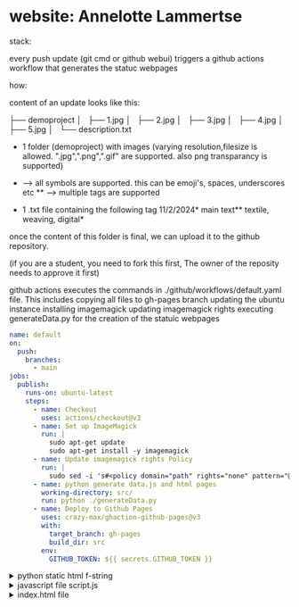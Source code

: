 # website: Annelotte Lammertse



stack:

every push update (git cmd or github webui) 
triggers a github actions workflow that generates the statuc webpages


how:

content of an update looks like this:

├── demoproject
│   ├── 1.jpg
│   ├── 2.jpg
│   ├── 3.jpg
│   ├── 4.jpg
│   ├── 5.jpg
│   └── description.txt


- 1 folder (demoproject) with images (varying resolution,filesize is allowed. ".jpg",".png",".gif" are supported. also png transparancy is supported)

* --> all symbols are supported. this can be emoji's, spaces, underscores etc
** --> multiple tags are supported

- 1 .txt file containing the following tag
	<title>my_title*</title>
	<date>11/2/2024*</date> 
	<body>main text**</body>
	<tags>textile, weaving, digital*</tags>

once the content of this folder is final, we can upload it to the github repository.

(if you are a student, you need to fork this first, The owner of the reposity needs to approve it first)



github actions executes the commands in ./github/workflows/default.yaml file.
This includes copying all files to gh-pages branch
updating the ubuntu instance
installing imagemagick
updating imagemagick rights
executing generateData.py for the creation of the statuic webpages



```yaml
name: default
on:
  push:
    branches:
      - main
jobs:
  publish:
    runs-on: ubuntu-latest
    steps:
      - name: Checkout
        uses: actions/checkout@v3
      - name: Set up ImageMagick
        run: |
          sudo apt-get update
          sudo apt-get install -y imagemagick
      - name: Update imagemagick rights Policy
        run: |
          sudo sed -i 's#<policy domain="path" rights="none" pattern="@\*"/>#<!-- <policy domain="path" rights="none" pattern="@*"/> -->#' /etc/ImageMagick-6/policy.xml
      - name: python generate data.js and html pages
        working-directory: src/
        run: python ./generateData.py
      - name: Deploy to Github Pages
        uses: crazy-max/ghaction-github-pages@v3
        with:
          target_branch: gh-pages
          build_dir: src
        env:
          GITHUB_TOKEN: ${{ secrets.GITHUB_TOKEN }}


```

<details> <summary>python static html f-string </summary>

```py



  1 def html_string(folderName, project_date, previous_htmlFile, next_htmlFile, tag_string, project_html, images_html, num_images):
  2     project_html_content = f"""
  3 <!DOCTYPE html>
  4 <html lang="en">
  5 <head>
  6     <meta charset="UTF-8">
  7     <meta http-equiv="X-UA-Compatible" content="IE=edge">
  8     <meta name="viewport" content="width=device-width, initial-scale=1.0">
  9     <title>Annelotte Lammertse</title>
 10     <link rel="stylesheet" href="./style.css">
 11 </head>
 12 <body>
 13     <span id="tags-wrapper"></span> <!-- set tags here > -->
 14     <div id="header">
 15         <div id="title">
 16             <h1>
 17                 <a href="./index.html" style="color: black; text-decoration: none;">Annelotte Lammertse</a>
 18             </h1>
 19         </div>
 20         <div id="bar">
 21             <div id="barContent"></div> <!-- set bar content projects here > -->
 22         </div>
 23         <div id="contentPage">
 24             <div id="textPage">
 25                 <h1>{folderName} <br><span style="font-size:14px">{project_date}</span></h1>  <!-- add back, next, and menu buttons here -->
 26                 <div class="containerStatic">
 27                     <div class="menuprevnext">
 28                         <span>
 29                             <a href='./index.html' class='backButtonPage'> menu</a>
 30                         </span>
 31                         <br>
 32                         <span>
 33                             <a href='{previous_htmlFile}' class='backButtonPage'>previous</a>
 34                         </span>
 35                         <br>
 36                         <span>
 37                             <a href= '{next_htmlFile}' class='backButtonPage'>next</a>
 38                         </span>
 39                     </div>
 40                     <span id="tagStatic" style="color:rgb(0,0,0);">
 41                         {tag_string}
 42                     </span>
 43                 </div>
 44                 <body>
 45                     <p>{project_html}</p>  <!-- body text here -->
 46                 </body>
 47             </div>
 48             <div id="imagePage"> <!-- add all images here -->
 49                 {images_html}
 50             </div>
 51         </div>
 52         <div id="footer">
 53             <span> Annelotte Lammertse </span>
 54             <span id="footerTextRight"></span>
 55         </div>
 56     </div>
 57 </body>
 58 
 59 <script src="data.js"></script> 
 60 <script src="script.js"></script> 
 61 
 62 <script>
 63     document.addEventListener('DOMContentLoaded', function () {{
 64         // Apply fullscreen styles to images if less than 4 on startup; toggle on click otherwise
 65         const images = document.querySelectorAll('.imagesPage');
 66         images.forEach((img, index) => {{
 67             img.addEventListener('click', () => {{
 68                 img.classList.toggle('imagePageFull');
 69                 img.style.width = img.classList.contains('imagePageFull') ? "100%" : "32.2%";
 70             }});
 71 
 72             if (images.length < {num_images}) {{
 73                 img.classList.add('imagePageFull');
 74                 img.style.width = "100%";
 75             }} else if (images.length > {num_images} && index == 0) {{
 76                 img.classList.add('imagePageFull');
 77                 img.style.width = "100%";
 78             }}
 79         }});
 80 
 81         // Make the tags that are present red
 82         var tagsWrapper = document.getElementById('tags-wrapper');
 83         var tagStaticElements = document.getElementById('tagStatic').getElementsByTagName('span');
 84         var innerTagArray = [];
 85         for (var i = 0; i < tagStaticElements.length; i++) {{
 86             innerTagArray.push(tagStaticElements[i].innerHTML.replace('#', ''));
 87         }}
 88 
 89         var tags = tagsWrapper.getElementsByTagName('span');
 90         for (var i = 0; i < tags.length; i++) {{
 91             var dataFilter = tags[i].getAttribute('data-filter');
 92             if (innerTagArray.includes(dataFilter)) {{
 93                 tags[i].style.pointerEvents = 'none';
 94                 //tags[i].style.textDecoration = 'underline';
 95             }} else {{
 96                 tags[i].style.color = 'rgba(0,0,0,0.1)'
 97                 tags[i].style.textDecoration = 'line-through';
 98             }}
 99         }}
100     }});
101 </script>
102 </html>
103 """
104 
105     return project_html_content
~                                                                                                                                                                                                                                                                                                                                                                                                                                                                                              
~                                                                                                                                                                                                                                                                                                                                                                                                                                                                                              
~           /details>




<details> <summary>python file </summary>

```py
  1 import os
  2 import json
  3 import re
  4 import subprocess
  5 from staticHtmlString import html_string
  6 
  7 contentFolder = "./content"  # Specify the folder where your content is located
  8 outputFolder = "./"     # Specify the folder where you want to save the HTML files
  9 
 10 # Functions
 11 def resize_file_if_large(filePath, maxBytes):
 12 │       file_size = os.path.getsize(filePath)
 13 │       command = f'convert "{filePath}" -resize 512x -quality 80 "{filePath}"'
 14 │       supported_extensions = (".jpg", ".png")
 15 │       if filePath.lower().endswith(supported_extensions):
 16 │       │       if file_size > maxBytes:
 17 │       │       │       print(f"{filePath} is too big with {file_size} bytes. It will be modified. Max bytes is {maxBytes}")
 18 │       │       if os.path.splitext(filePath)[1] == ".gif": # Check if GIF
 19 │       │       │       command = f'convert "{filePath}" -coalesce -resize 512x -colors 64 -deconstruct "{filePath}"'
 20 │       │       subprocess.run(command, shell=True)
 21 
 22 def remove_unsupported_file(file_path):
 23 │       if os.path.isfile(file_path):
 24 │       │       supported_extensions = (".jpg", ".png", ".jpeg", ".txt", ".gif")
 25 │       │       if not file_path.lower().endswith(supported_extensions):
 26 │       │       │       os.remove(file_path)
 27 │       │       │       print(f'{file_path} is not supported and is removed. Please use one of the supported extensions {supported_extensions}')
 28 
 29 
 30 #remove unsupported files
 31 for folder in os.listdir(contentFolder):
 32 │       folder_path = os.path.join(contentFolder, folder)
 33 │       if os.path.isdir(folder_path):
 34 │       │       for item in os.listdir(folder_path):
 35 │       │       │       item_path = os.path.join(folder_path, item)
 36 │       │       │       remove_unsupported_file(item_path)
 37 
 38 
 39 
 40 #resice images indeen needed
 41 for folder in os.listdir(contentFolder):
 42 │       folder_path = os.path.join(contentFolder, folder)
 43 │       if os.path.isdir(folder_path):
 44 │       │       for item in os.listdir(folder_path):
 45 │       │       │       item_path = os.path.join(folder_path, item)
 46 │       │       │       # resize_file_if_large(item_path, 5000000)
 47 
 48 
 49 # Delete all .html files (excluding index.html) in the output folder
 50 for filename in os.listdir(outputFolder):
 51 │       filepath = os.path.join(outputFolder, filename)
 52 │       if filename.endswith(".html") and filename != "index.html":
 53 │       │       os.remove(filepath)
 54 
 55 
 56 # Initialize arrays for images, tags, date, projects, allTags, and barContent
 57 images = []
 58 tags = []
 59 date = []
 60 projects = {}
 61 allTags = []
 62 barContent = []
 63 htmlFiles = []
 64 
 65 # make array with all projectnames
 66 for folderName in os.listdir(contentFolder):
 67 │       folderPath = os.path.join(contentFolder, folderName)
 68 │       htmlFiles.append(folderName)
 69 
 70 sorted_htmlFiles = sorted(htmlFiles)
 71 
 72 # Iterate through the content folder
 73 for i,folderName in enumerate(sorted(os.listdir(contentFolder))):
 74 │       # loop through sorted html_files so we can pick i+1 and i-1 fo to back and fort
 75 │       next_index = (i + 1) % len(sorted_htmlFiles)
 76 │       next_htmlFile = "./" + sorted_htmlFiles[next_index] + ".html"
 77 │       previous_index = (i - 1) % len(sorted_htmlFiles)
 78 │       previous_htmlFile = "./" + sorted_htmlFiles[previous_index] + ".html"
 79 
 80 │       folderPath = os.path.join(contentFolder, folderName)
 81 │       if os.path.isdir(folderPath):
 82 │       │       project_images = []
 83 │       │       project_tags = []
 84 │       │       project_date = []
 85 │       │       project_html = ""
 86 
 87 │       │       for item in os.listdir(folderPath):
 88 │       │       │       itemPath = os.path.join(folderPath, item)
 89 
 90 │       │       │       if os.path.isfile(itemPath):
 91 │       │       │       │       if item.endswith(".gif"):
 92 │       │       │       │       │       images.append(itemPath)
 93 │       │       │       │       │       project_images.append(itemPath)
 94 
 95 │       │       │       │       if item.endswith((".jpg", ".png")):
 96 │       │       │       │       │       itemPath_base = os.path.splitext(os.path.basename(itemPath))[0]
 97 │       │       │       │       │       itemPath_ext = os.path.splitext(os.path.basename(itemPath))[1]
 98 │       │       │       │       │       itemPath_resized = os.path.join(folderPath,itemPath_base + "_resized" + itemPath_ext)
 99 │       │       │       │       │       os.system(f'convert "{itemPath}"  -sharpen 0x.2 -resize x350 "{itemPath}"')
100 │       │       │       │       │       images.append(itemPath)
101 │       │       │       │       │       project_images.append(itemPath)
102 
103 │       │       │       │       elif item.endswith(".txt"):
104 │       │       │       │       │       with open(itemPath, 'r') as txt_file:
105 │       │       │       │       │       │       content = txt_file.read()
106 │       │       │       │       │       │       date_match = re.search(r'<date>(.*?)<\/date>', content, re.DOTALL)
107 │       │       │       │       │       │       if date_match:
108 │       │       │       │       │       │       │       project_date.append(date_match.group(1).strip())
109 │       │       │       │       │       │       │       project_date = date_match.group(1).strip()
110 │       │       │       │       │       │       body_match = re.search(r'<body>(.*?)<\/body>', content, re.DOTALL)
111 │       │       │       │       │       │       if body_match:
112 │       │       │       │       │       │       │       project_html = body_match.group(1).strip()
113 │       │       │       │       │       │       │       project_html = project_html.replace('\n', '<br>')
114 
115 │       │       │       │       │       │       tags_match = re.search(r'<tags>(.*?)<\/tags>', content, re.DOTALL)
116 │       │       │       │       │       │       if tags_match:
117 │       │       │       │       │       │       │       tags_content = tags_match.group(1).strip()
118 │       │       │       │       │       │       │       tags_formatted = ["#" + tag.strip() + "<br>" for tag in tags_content.split(',')]
119 │       │       │       │       │       │       │       allTags.extend([
120 │       │       │       │       │       │       │       │       "<span class='filter' data-filter='" + tag.strip() + "'>#" + tag.strip() + "</span>"
121 │       │       │       │       │       │       │       │       for tag in tags_content.split(',')
122 │       │       │       │       │       │       │       ])
123 │       │       │       │       │       │       │       # print(allTags)
124 │       │       │       │       │       #break out of the loop after procvessing the first file
125 │       │       │       │       │       break
126 │       │       tag_list = [f"<span>#{tag.strip()}</span><br>" for tag in tags_content.split(",")]
127 │       │       tag_string = "".join(tag_list)
128 │       │       project_tags.append(tag_string)
129 │       │       # print(project_tags)           
130 
131 │       │       project_images.sort()  # Sort the image paths for the current project
132 
133 │       │       projects[folderName] = {
134 │       │       │       "images": project_images,
135 │       │       │       "html": project_html,
136 │       │       │       "tags": project_tags,
137 │       │       │       "date": project_date
138 │       │       }
139 
140 │       │       print(tags_content)
141 │       │       # print(tags_content.replace(',','#'))
142 
143 
144 │       │       # Create a project HTML file with images and barContent links
145 │       │       images_html = "\n".join([f"<img class='imagesPage'  src='{image_path}' >" for image_path in project_images])
146 │       │       num_images = 4│ 
147 │       │       
148 │       │       #html string comes from staticHtmlString
149 │       │       project_html_content = html_string(folderName, project_date, previous_htmlFile, next_htmlFile, tag_string, project_html, images_html, num_images)
150 
151 
152 
153 │       │       project_html_path = os.path.join(outputFolder, f"{folderName}.html")
154 │       │       with open(project_html_path, 'w') as project_html_file:
155 │       │       │       project_html_file.write(project_html_content)
156 
157 allTags = list(set(allTags))
158 allTags.sort()
159 
160 # Sort the project names
161 sorted_project_names = sorted(projects.keys())
162 
163 # Create the barContent array with formatted project names
164 formatted_barContent = [
165 │       "<a href='./" + project_name + ".html'>" + project_name + "</a>&ensp;&ensp;"
166 │       for project_name in sorted_project_names
167 ]
168 
169 # Duplicate the formatted_barContent array 10 times
170 duplicated_barContent = formatted_barContent * 10
171 
172 # Create the content dictionary with sorted projects
173 sorted_projects = {project_name: projects[project_name] for project_name in sorted_project_names}
174 
175 # Create the content dictionary
176 content = {
177 │       "projects": sorted_projects,
178 │       "allTags": allTags,
179 │       "barContent": duplicated_barContent
180 }
181 
182 # Convert the content dictionary to JSON format
183 content_json = json.dumps(content, indent=4)
184 
185 # Write the JSON content to a file named "dataB.js"
186 with open("data.js", "w") as file:
187 │       file.write("var content = ")
188 │       file.write(content_json)
189 
190 print("File 'dataB.js' saved successfully.")
191 
192 
193 
194 
195 

```
</details>




<details> <summary>javascript file script.js </summary>

```js


  1 var PIXELDISTANCE = 4
  2 
  3 
  4 var projectsData = content.projects;
  5 
  6 var barData = "";
  7 // var allTagsDataArray = content.allTags
  8 var barArray = content.barContent;
  9 for (var i = 0; i < barArray.length; i++) {
 10   barData += barArray[i];
 11 }
 12 document.getElementById('barContent').innerHTML = barData
 13 
 14 
 15 // set tags
 16 var allTagsData = "";
 17 var allTagsDataArray =  content.allTags
 18 for (var i = 0; i < allTagsDataArray.length; i++) {
 19     allTagsData += allTagsDataArray[i];
 20 }
 21 
 22 // Get the tags-wrapper element and set its innerHTML
 23 
 24 
 25 document.getElementById('tags-wrapper').innerHTML = "<span id='all' style='text-decoration:underline;'>#all<br><br><br></span>"  +  allTagsData;
 26 
 27 // Loop over each project in the "projects" object
 28 for (var projectName in content.projects) {
 29   if (content.projects.hasOwnProperty(projectName)) {
 30       var project = content.projects[projectName];
 31   }
 32 }
 33 
 34 var nProjects = 0
 35 for (var projectName in content.projects) {
 36   if (content.projects.hasOwnProperty(projectName)) {
 37       var project = content.projects[projectName];
 38       nProjects +=1
 39       // Create a <span> tag
 40 │       var spanTag = document.createElement("span");
 41 │       spanTag.classList.add("project")
 42 │       spanTag.style.zIndex = 100-nProjects
 43 │       spanTag.setAttribute("data-tags", project.tags.join(" "));
 44 
 45 │       var imgATag = document.createElement("a");
 46 │       imgATag.href = projectName + ".html"
 47 │       var imgTag = document.createElement("img");
 48 │       imgTag.src = project.images[0];
 49 
 50 │       imgATag.appendChild(imgTag)
 51 │       spanTag.appendChild(imgATag);
 52 
 53 
 54 │       // Create an <a> tag with project.html as href
 55 │       var aTag = document.createElement("a");
 56 │       aTag.href = projectName + ".html";
 57 │       var divEndImg = document.createElement("div");
 58 │       divEndImg.classList.add("endImg");
 59 │       // aTag.style
 60 
 61 │       var divProjectName = document.createElement("div");
 62 │       divProjectName.classList.add("projectName");
 63 │       divProjectName.textContent = projectName;
 64 
 65 
 66 │       var divProjectDate = document.createElement("div");
 67 │       divProjectDate.classList.add("projectDate");
 68 │       divProjectDate.textContent = project.date;
 69 
 70 │       // Create the <div> element with class "projectTags"
 71 │       var divProjectTags = document.createElement("div");
 72 │       divProjectTags.classList.add("projectTags");
 73 │       divProjectTags.innerHTML = project.tags
 74 
 75 │       divEndImg.appendChild(divProjectName);
 76 │       divEndImg.appendChild(divProjectDate);
 77 │       divEndImg.appendChild(divProjectTags);
 78 │       aTag.appendChild(divEndImg);
 79 
 80 │       spanTag.appendChild(aTag);
 81 
 82 │       var projectsTag = document.getElementById("projects")
 83 
 84 │       projectsTag.appendChild(spanTag);
 85 │       }
 86 }
 87 
 88 
 89 // Get the div with id "projects"
 90 const projectsDiv = document.getElementById("projects");
 91 
 92 // Define a function to update the width of the elements based on the div's width
 93 function updateWidth() {
 94     // Get the current width of the div
 95     const width = projectsDiv.offsetWidth;
 96    console.log(width)
 97     // Calculate the width for each "project" class
 98     const n_projects = 5;
 99     const dist = (Math.floor(width / n_projects) - 3) + "px";
100 
101     // Set the width for each "project" class
102     const projectElements = document.getElementsByClassName('project');
103     for (let i = 0; i < projectElements.length; i++) {
104         let imgTags = projectElements[i].getElementsByTagName('img');
105         for (let j = 0; j < imgTags.length; j++) {
106             imgTags[j].style.width = dist;
107             imgTags[j].style.height = dist;
108         }
109     }
110 
111     // Set the width for each element with class "endImg"
112     const projectElementsImg = document.getElementsByClassName('endImg');
113     for (let i = 0; i < projectElementsImg.length; i++) {
114         projectElementsImg[i].style.width = dist;
115         projectElementsImg[i].style.height = dist;
116     }
117 }
118 
119 // Call updateWidth initially to set the initial width
120 updateWidth();
121 
122 // Add a resize event listener to the window object to call updateWidth whenever the window is resized
123 window.addEventListener('resize', updateWidth);
124 
125 
126 // set date on footer
127 var currentDate = new Date
128 var year = currentDate.getFullYear()
129 document.getElementById('footerTextRight').innerHTML = "@" + year
130 
131 
132 const filters = document.querySelectorAll('.filter');
133 const projects = document.querySelectorAll('.project');
134 const all = document.getElementById('all');
135 let selectedFilters = [];
136 
137 all.addEventListener("click", function() {
138     var styleAttr = all.getAttribute("style");
139 
140     if (!styleAttr || styleAttr.indexOf('text-decoration: none') === -1) {
141         all.style.textDecoration = "none";
142         console.log("Set all projects to hidden");
143         projects.forEach(project => {
144             project.classList.add('hidden');
145         });
146     } else {
147         all.style.textDecoration = "underline";
148         console.log("Revealing all projects");
149         projects.forEach(project => {
150             project.classList.remove('hidden');
151         });
152         filters.forEach(filter => {
153             filter.classList.remove('selected');
154         });
155     }
156 });
157 
158 filters.forEach(filter => {
159     filter.addEventListener('click', () => {
160         const filterValue = filter.getAttribute('data-filter');
161         const isSelected = selectedFilters.includes(filterValue);
162 
163         // Toggle the selected state
164         if (isSelected) {
165             const index = selectedFilters.indexOf(filterValue);
166             selectedFilters.splice(index, 1);
167             filter.classList.remove('selected');
168         } else {
169             selectedFilters.push(filterValue);
170             filter.classList.add('selected');
171         }
172 
173         // Check if "all" is selected
174         const allSelected = selectedFilters.includes('all');
175 
176         projects.forEach(project => {
177             const tags = project.getAttribute('data-tags');
178             if (allSelected || selectedFilters.every(tag => tags.includes(tag))) {
179                 project.classList.remove('hidden');
180             } else {
181                 project.classList.add('hidden');
182             }
183         });
184 
185         // Check if no filters are selected and display message
186         if (selectedFilters.length === 0) {
187             all.style.textDecoration = "underline";
188         } else {
189             all.style.textDecoration = "none";
190         }
191     });
192 });
193 



```

</details>





<details> <summary>index.html file </summary>



```html


  1 <!DOCTYPE html>
  2 <html lang="en">
  3 <head>
  4     <meta charset="UTF-8">
  5     <meta http-equiv="X-UA-Compatible" content="IE=edge">
  6     <meta name="viewport" content="width=device-width, initial-scale=1.0">
  7     <title>Annelotte</title>
  8     <link rel="stylesheet" href="style.css">
  9 </head>
 10 
 11 <body>
 12 │       <span id="tags-wrapper"></span> <!-- set tags here > -->
 13 │       <div id="header">
 14 │       │       <div id="title">
 15 │       │       │       <h1><a href="./index.html" style="color: black; text-decoration: none;">Annelotte Lammertse</a></h1>
 16 │       │       </div>
 17 │       │       <div id="bar">
 18 │       │       │       <div id="barContent"></div> <!-- set bar content projects here > -->
 19 │       │       </div>
 20 │       │        <div id="content">
 21 │       │       │       <div id="projects"></div>
 22 │       │       </div>
 23 │       </div>
 24 │       <div id="footer">
 25 │       │       <span> Annelotte Lammertse </span><span id="footerTextRight"></span>
 26 │       </div>
 27 </body>
 28 
 29 <script src="data.js"></script>
 30 <script src="script.js"></script>
 31 </html>
 32 


```

</details>








